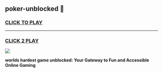 
## poker-unblocked 👋
<h3>
<a href="https://premium.freeplayer.one?title=poker-unblocked&ref=14F">CLICK TO PLAY</a></h3>
<hr>

<h3>
<a href="https://premium.freeplayer.one?title=poker-unblocked&ref=14F">CLICK 2 PLAY</a>
  
</h3>

<a href="https://premium.freeplayer.one?title=poker-unblocked&ref=12F/"><img src="https://clearcache.store/games.png"></a>


**worlds hardest game unblocked: Your Gateway to Fun and Accessible Online Gaming**
